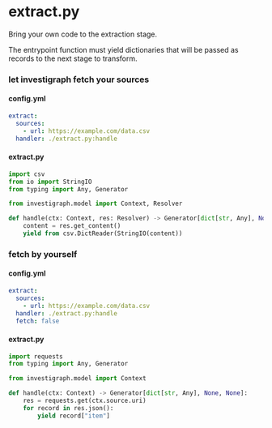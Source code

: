 # extract.py

Bring your own code to the extraction stage.

The entrypoint function must yield dictionaries that will be passed as records to the next stage to transform.

### let investigraph fetch your sources

#### config.yml

```yaml
extract:
  sources:
    - url: https://example.com/data.csv
  handler: ./extract.py:handle
```

#### extract.py

```python
import csv
from io import StringIO
from typing import Any, Generator

from investigraph.model import Context, Resolver

def handle(ctx: Context, res: Resolver) -> Generator[dict[str, Any], None, None]:
    content = res.get_content()
    yield from csv.DictReader(StringIO(content))
```

### fetch by yourself

#### config.yml

```yaml
extract:
  sources:
    - url: https://example.com/data.csv
  handler: ./extract.py:handle
  fetch: false
```

#### extract.py

```python
import requests
from typing import Any, Generator

from investigraph.model import Context

def handle(ctx: Context) -> Generator[dict[str, Any], None, None]:
    res = requests.get(ctx.source.uri)
    for record in res.json():
        yield record["item"]
```
